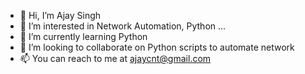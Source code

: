 - 👋 Hi, I’m Ajay Singh
- 👀 I’m interested in Network Automation, Python ...
- 🌱 I’m currently learning Python
- 💞️ I’m looking to collaborate on Python scripts to automate network
- 📫 You can reach to me at ajaycnt@gmail.com

<!---
ajaycnt/ajaycnt is a ✨ special ✨ repository because its `README.md` (this file) appears on your GitHub profile.
You can click the Preview link to take a look at your changes.
--->
